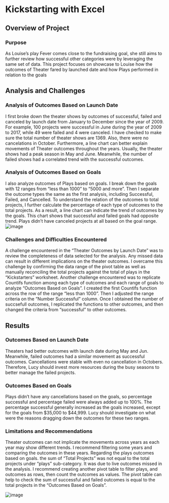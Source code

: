 # Kickstarting with Excel
## Overview of Project
### Purpose
As Louise’s play Fever comes close to the fundraising goal, she still aims to further review how successful other categories were by leveraging the same set of data. This project focuses on showcase to Louise how the outcomes of Theater fared by launched date and how Plays performed in relation to the goals
## Analysis and Challenges
### Analysis of Outcomes Based on Launch Date
I first broke down the theater shows by outcomes of successful, failed and canceled by launch date from January to December since the year of 2009. For example, 100 projects were successful in June during the year of 2009 to 2017, while 49 were failed and 4 were canceled. I have checked to make sure the total number of theater shows are 1369. Also, there were no cancelations in October. Furthermore, a line chart can better explain movements of Theater outcomes throughout the years. Usually, the theater shows had a peak season in May and June. Meanwhile, the number of failed shows had a correlated trend with the successful outcomes. 
### Analysis of Outcomes Based on Goals
 I also analyze outcomes of Plays based on goals. I break down the goals with 12 ranges from “less than 1000” to “5000 and more”. Then I separate the outcome types the same as the first analysis, including Successful, Failed, and Cancelled. To understand the relation of the outcomes to total projects, I further calculate the percentage of each type of outcomes to the total projects. As a result, a line chart can indicate the trend of outcomes by the goals. This chart shows that successful and failed goals had opposite trend. Plays didn’t have canceled projects at all based on the goal range. 
![image](https://user-images.githubusercontent.com/107721712/177053470-569449f2-e1d4-4162-924c-b2e5ab27aad6.png)
### Challenges and Difficulties Encountered
A challenge encountered in the “Theater Outcomes by Launch Date” was to review the completeness of data selected for the analysis. Any missed data can result in different implications on the theater outcomes. I overcame this challenge by confirming the data range of the pivot table as well as manually reconciling the total projects against the total of plays in the  “Kickstarters” worksheet.  Another challenge encountered was to replicate Countifs function among each type of outcomes and each range of goals to analyze “Outcomes Based on Goals”. I created the first Countifs function across the row of the range “less than 1000”. Then I adjusted the range criteria on the “Number Successful” column. Once I obtained the number of succsefull outcomes, I replicated the functions to other outcomes, and then changed the criteria from “successful” to other outcomes. 
## Results
### Outcomes Based on Launch Date 
Theaters had better outcomes with launch date during May and Jun. Meanwhile, failed outcomes had a similar movement as successful outcomes. Cancellations were stable with even no cancellation in Octobers. Therefore, Lucy should invest more resources during the busy seasons to better manage the failed projects. 
### Outcomes Based on Goals
Plays didn’t have any cancellations based on the goals, so percentage successful and percentage failed were always added up to 100%. The percentage successful generally increased as the goals increased, except for the goals from $35,000 to $44,999. Lucy should investigate on what were the reasons dragging down the outcomes for these two ranges. 
### Limitations and Recommendations
Theater outcomes can not implicate the movements across years as each year may show different trends. I recommend filtering some years and comparing the outcomes in these years. 
Regarding the plays outcomes based on goals. the sum of “Total Projects” was not equal to the total projects under “plays” sub-category. It was due to live outcomes missed in the analysis. I recommend creating another pivot table to filter plays, and outcomes as rows, then count the outcomes as values. The pivot table can help to check the sum of successful and failed outcomes is equal to the total projects in the “Outcomes Based on Goals”. 

![image](https://user-images.githubusercontent.com/107721712/177053763-1c6cc0e2-6c10-4ecf-83de-5d1354f58123.png)
